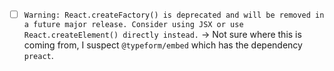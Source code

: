 - [ ] `Warning: React.createFactory() is deprecated and will be removed in a future major release. Consider using JSX or use React.createElement() directly instead.` -> Not sure where this is coming from, I suspect `@typeform/embed` which has the dependency `preact`.